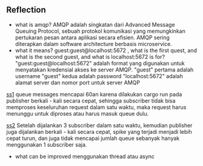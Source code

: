 ## Reflection

- what is amqp?
AMQP adalah singkatan dari Advanced Message Queuing Protocol, sebuah protokol komunikasi yang memungkinkan pertukaran pesan antara aplikasi secara efisien. AMQP sering diterapkan dalam software architecture berbasis microservice.
- what it means? guest:guest@localhost:5672 , what is the first quest, and what is the second guest, and what is localhost:5672 is for?
"guest:guest@localhost:5672" adalah format yang digunakan untuk menyatakan kredensial akses ke server AMQP. 
"guest" pertama adalah username
"guest" kedua adalah password
"localhost:5672" adalah alamat server dan nomor port untuk server AMQP

[ss1](images/ss1.png)
queue messages mencapai 60an karena dilakukan cargo run pada publisher berkali - kali secara cepat, sehingga subscriber tidak bisa memproses keseluruhan request dalam satu waktu, maka request harus menunggu untuk diproses atau harus masuk queue dulu.

[ss2](images/ss2.png)
Setelah dijalankan 3 subscriber dalam satu waktu, kemudian publisher juga dijalankan berkali - kali secara cepat, spike yang terjadi menjadi lebih cepat turun, dan juga tidak mencapai jumlah queue sebanyak hanyak menggunakan 1 subscriber saja.

- what can be improved
menggunakan thread atau async